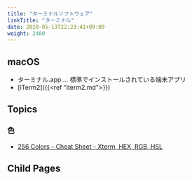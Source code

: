 ```yaml
---
title: "ターミナルソフトウェア"
linkTitle: "ターミナル"
date: 2020-05-13T22:23:41+09:00
weight: 2400
---
```


## macOS

- ターミナル.app ... 標準でインストールされている端末アプリ
- [iTerm2]({{<ref "iterm2.md">}})

## Topics
### 色

- [256 Colors - Cheat Sheet - Xterm, HEX, RGB, HSL](https://jonasjacek.github.io/colors/)

## Child Pages
